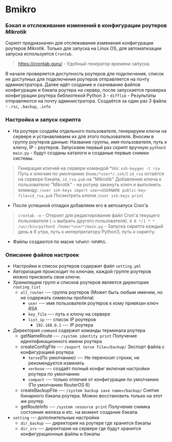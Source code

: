 # Bmikro
### Бэкап и отслеживание изменений в конфигурации роутеров *Mikrotik*
Скрипт предназначен для отслеживания изменения конфигурации роутеров *Mikrotik*. Только для запуска на Linux OS, для автоматизации запуска используется `Crontab`. 
> https://crontab.guru/ - Удобный генератор времени запуска.

В начале проверяется доступность роутеров для подключения, список не доступных для подключения роутеров отправляется на 
почту администратора. Далее идёт создание и скачивание файлов конфигурации и бэкапа роутера на сервер, после запускается 
проверка конфигурации роутера библиотекой Python 3 - `difflib` - Результаты отправляются на почту администратора.
Создаётся за один раз 3 файла - `.rsc`, `.backup`, `.info`

### Настройка и запуск скрипта
* На роутере создаём отдельного пользователя, генерируем ключи на сервере и устанавливаем их для этого пользователя. 
Вносим в группу роутеров данные: Название группы, имя пользователя, путь к ключу, IP - роутеров. Запускаем первый раз скрипт вручную
`python3 main.py` - будут созданы каталоги и созданые первые снимки системы.
> Генерация ключей на сервере командой *nix: `ssh-keygen -t rsa` Путь к ключам по умолчанию (`home/*user*/.ssh/`) `id_rsa` остаётся на сервере бэкапа, `id_rsa.pub` на "Mikrotik"
Добавление ключа к пользователю "Mikrotik" - на ротуер закинуть ключ и выполнить команду:
`/user ssh-keys import user=USERNAME public-key-file=id_rsa.pub`
Посмотреть ключи `/user ssh-keys print`
* После успешной отладки добавляем его в автозапуск Cron'a
> `crontab -e` - Откроет для редактирования файл Cron'a текущего пользователя (`-u` выбрать другого пользователя).
`0 6 */1 * * /usr/bin/python3 /home/*user*/main.py` - Запуска скрипта каждый день в 6 утра, путь к интерпретатору Python3, путь к скрипту.
* Файлы создаются по маске `%d%m%Y-%H%M%S`.

### Описание файлов настроек 
* Настройки и список роутеров содержит файл `setting.yml`
* Авторизация происходит по ключам, каждой группе роутеров можно присвоить свои ключи. 
* Хранилищем групп и списков роутеров является директория `routing_list` 
  * `all_router` --- группа роутеров (Может быть любым именем, но не содержать символы пробела)
    * `user` --- имя пользователя роутеров к кому привязан ключ *RSA*
    * `key_file` --- путь к ключу на сервере
    * `list_ip` --- список IP роутеров
      * `192.168.0.1` --- IP роутера
* Директория `command` содержит команды терминала роутера
  * getNameRoute --- `/system identity print` Получение идентификационного имени роутера
  * createConfigFile --- `/export terse file=/backup/` Экспорт файла с конфигурацией роутера
    * `terse`(По умолчанию) --- Не переносит строки, не рекомендуется изменять
    * `verbose` --- создаёт полный конфиг включая настройки роутера по умолчанию 
    * `compact` --- только отличия от конфигурации по умолчанию (По умолчанию RouterOS 6)
  * createBackupFile --- `/system backup save name=/backup/` Снятие бинарного бэкапа роутера. Можно восстановить только на этот же роутер
  * getRouteInfo --- `/system resource print` Получение снимка состояния железа и etc. на момент создание бэкапа.
* `setting` --- дополнительные настройки
  * `dir_backup` --- директория на роутере где хранятся бэкапы
  * `dir_srv` --- директория на сервере где будут хранится конфигурационные файлы и бэкапы
